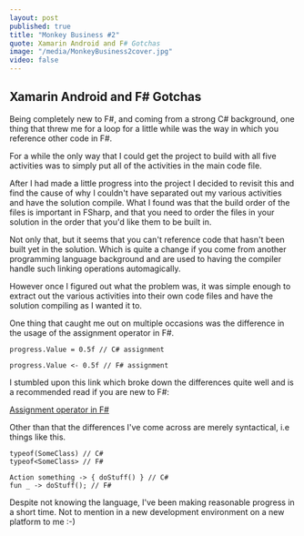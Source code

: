 ```yaml
---
layout: post
published: true
title: "Monkey Business #2"
quote: Xamarin Android and F# Gotchas
image: "/media/MonkeyBusiness2cover.jpg"
video: false
---
```

## Xamarin Android and F# Gotchas

Being completely new to F#, and coming from a strong C# background, one thing that threw me for a loop for a little while was the way in which you reference other code in F#.

For a while the only way that I could get the project to build with all five activities was to simply put all of the activities in the main code file.

After I had made a little progress into the project I decided to revisit this and find the cause of why I couldn't have separated out my various activities and have the solution compile.  What I found was that the build order of the files is important in FSharp, and that you need to order the files in your solution in the order that you'd like them to be built in.

Not only that, but it seems that you can't reference code that hasn't been built yet in the solution.  Which is quite a change if you come from another programming language background and are used to having the compiler handle such linking operations automagically.

However once I figured out what the problem was, it was simple enough to extract out the various activities into their own code files and have the solution compiling as I wanted it to.

One thing that caught me out on multiple occasions was the difference in the usage of the assignment operator in F#.

```
progress.Value = 0.5f // C# assignment
```

```
progress.Value <- 0.5f // F# assignment
```

I stumbled upon this link which broke down the differences quite well and is a recommended read if you are new to F#:

[Assignment operator in F#](http://stackoverflow.com/questions/5534368/assignment-operator-in-f)

Other than that the differences I've come across are merely syntactical, i.e things like this.

```
typeof(SomeClass) // C#
typeof<SomeClass> // F#

Action something -> { doStuff() } // C#
fun _ -> doStuff(); // F#
```

Despite not knowing the language, I've been making reasonable progress in a short time.  Not to mention in a new development environment on a new platform to me :-)
